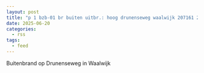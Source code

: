 ```yaml
---
layout: post
title: "p 1 bzb-01 br buiten uitbr.: hoog drunenseweg waalwijk 207161 207181"
date: 2025-06-20
categories: 
  - rss
tags: 
  - feed
---
```


Buitenbrand op Drunenseweg in Waalwijk
